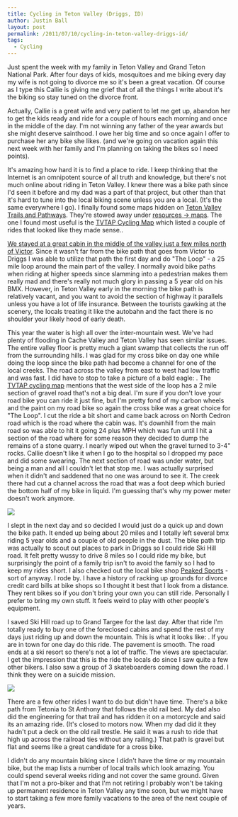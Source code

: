 ```yaml
---
title: Cycling in Teton Valley (Driggs, ID)
author: Justin Ball
layout: post
permalink: /2011/07/10/cycling-in-teton-valley-driggs-id/
tags:
  - Cycling
---
```

Just spent the week with my family in Teton Valley and Grand Teton National Park. After four days of kids, mosquitoes and me biking every day my wife is not going to divorce me so it's been a great vacation. Of course as I type this Callie is giving me grief that of all the things I write about it's the biking so stay tuned on the divorce front.

Actually, Callie is a great wife and very patient to let me get up, abandon her to get the kids ready and ride for a couple of hours each morning and once in the middle of the day. I'm not winning any father of the year awards but she might deserve sainthood. I owe her big time and so once again I offer to purchase her any bike she likes. (and we're going on vacation again this next week with her family and I'm planning on taking the bikes so I need points).

It's amazing how hard it is to find a place to ride. I keep thinking that the Internet is an omnipotent source of all truth and knowledge, but there's not much online about riding in Teton Valley. I knew there was a bike path since I'd seen it before and my dad was a part of that project, but other than that it's hard to tune into the local biking scene unless you are a local. (It's the same everywhere I go). I finally found some maps hidden on [Teton Valley Trails and Pathways][1]. They're stowed away under [resources -> maps][2]. The one I found most useful is the [TVTAP Cycling Map][3] which listed a couple of rides that looked like they made sense..

 [1]: http://tvtap.org/
 [2]: http://tvtap.org/resources/maps
 [3]: http://tvtap.org/images/stories/docs/map-tvtap-cycling.pdf

[We stayed at a great cabin in the middle of the valley just a few miles north of Victor][4]. Since it wasn't far from the bike path that goes from Victor to Driggs I was able to utilize that path the first day and do "The Loop" - a 25 mile loop around the main part of the valley. I normally avoid bike paths when riding at higher speeds since slamming into a pedestrian makes them really mad and there's really not much glory in passing a 5 year old on his BMX. However, in Teton Valley early in the morning the bike path is relatively vacant, and you want to avoid the section of highway it parallels unless you have a lot of life insurance. Between the tourists gawking at the scenery, the locals treating it like the autobahn and the fact there is no shoulder your likely hood of early death.

 [4]: http://www.vrbo.com/331221

This year the water is high all over the inter-mountain west. We've had plenty of flooding in Cache Valley and Teton Valley has seen similar issues. The entire valley floor is pretty much a giant swamp that collects the run off from the surrounding hills. I was glad for my cross bike on day one while doing the loop since the bike path had become a channel for one of the local creeks. The road across the valley from east to west had low traffic and was fast. I did have to stop to take a picture of a bald eagle: . The [TVTAP cycling map][3] mentions that the west side of the loop has a 2 mile section of gravel road that's not a big deal. I'm sure if you don't love your road bike you can ride it just fine, but I'm pretty fond of my carbon wheels and the paint on my road bike so again the cross bike was a great choice for "The Loop". I cut the ride a bit short and came back across on North Cedron road which is the road where the cabin was. It's downhill from the main road so was able to hit it going 24 plus MPH which was fun until I hit a section of the road where for some reason they decided to dump the remains of a stone quarry. I nearly wiped out when the gravel turned to 3-4" rocks. Callie doesn't like it when I go to the hospital so I dropped my pace and did some swearing. The next section of road was under water, but being a man and all I couldn't let that stop me. I was actually surprised when it didn't and saddened that no one was around to see it. The creek there had cut a channel across the road that was a foot deep which buried the bottom half of my bike in liquid. I'm guessing that's why my power meter doesn't work anymore.

 <img src="/images/posts/2011/07/IMG_0609.jpg" />

I slept in the next day and so decided I would just do a quick up and down the bike path. It ended up being about 20 miles and I totally left several bmx riding 5 year olds and a couple of old people in the dust. The bike path trip was actually to scout out places to park in Driggs so I could ride Ski Hill road. It felt pretty wussy to drive 8 miles so I could ride my bike, but surprisingly the point of a family trip isn't to avoid the family so I had to keep my rides short. I also checked out the local bike shop [Peaked Sports][6] - sort of anyway. I rode by. I have a history of racking up grounds for divorce credit card bills at bike shops so I thought it best that I look from a distance. They rent bikes so if you don't bring your own you can still ride. Personally I prefer to bring my own stuff. It feels weird to play with other people's equipment.

 [6]: http://www.peakedsports.com/Home.html

I saved Ski Hill road up to Grand Targee for the last day. After that ride I'm totally ready to buy one of the foreclosed cabins and spend the rest of my days just riding up and down the mountain. This is what it looks like:
.
If you are in town for one day do this ride. The pavement is smooth. The road ends at a ski resort so there's not a lot of traffic. The views are spectacular. I get the impression that this is the ride the locals do since I saw quite a few other bikers. I also saw a group of 3 skateboarders coming down the road. I think they were on a suicide mission.

 <img src="/images/posts/2011/07/IMG_0614.jpg" />

There are a few other rides I want to do but didn't have time. There's a bike path from Tetonia to St Anthony that follows the old rail bed. My dad also did the engineering for that trail and has ridden it on a motorcycle and said its an amazing ride. (It's closed to motors now. When my dad did it they hadn't put a deck on the old rail trestle. He said it was a rush to ride that high up across the railroad ties without any railing.) That path is gravel but flat and seems like a great candidate for a cross bike.

I didn't do any mountain biking since I didn't have the time or my mountain bike, but the map lists a number of local trails which look amazing. You could spend several weeks riding and not cover the same ground. Given that I'm not a pro-biker and that I'm not retiring I probably won't be taking up permanent residence in Teton Valley any time soon, but we might have to start taking a few more family vacations to the area of the next couple of years.